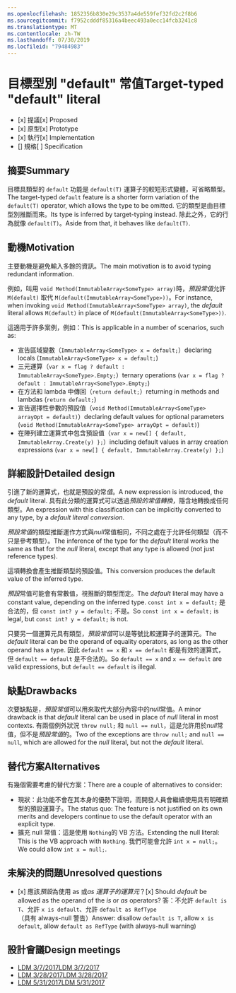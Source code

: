 ```yaml
---
ms.openlocfilehash: 1852356b830e29c3537a4de559fef32fd2c2f8b6
ms.sourcegitcommit: f7952cdddf85316a4beec493a0ecc14fcb3241c8
ms.translationtype: MT
ms.contentlocale: zh-TW
ms.lasthandoff: 07/30/2019
ms.locfileid: "79484983"
---
```

# <a name="target-typed-default-literal"></a><span data-ttu-id="d53ac-101">目標型別 "default" 常值</span><span class="sxs-lookup"><span data-stu-id="d53ac-101">Target-typed "default" literal</span></span>

* <span data-ttu-id="d53ac-102">[x] 提議</span><span class="sxs-lookup"><span data-stu-id="d53ac-102">[x] Proposed</span></span>
* <span data-ttu-id="d53ac-103">[x] 原型</span><span class="sxs-lookup"><span data-stu-id="d53ac-103">[x] Prototype</span></span>
* <span data-ttu-id="d53ac-104">[x] 執行</span><span class="sxs-lookup"><span data-stu-id="d53ac-104">[x] Implementation</span></span>
* <span data-ttu-id="d53ac-105">[] 規格</span><span class="sxs-lookup"><span data-stu-id="d53ac-105">[ ] Specification</span></span>

## <a name="summary"></a><span data-ttu-id="d53ac-106">摘要</span><span class="sxs-lookup"><span data-stu-id="d53ac-106">Summary</span></span>
[summary]: #summary

<span data-ttu-id="d53ac-107">目標具類型的 `default` 功能是 `default(T)` 運算子的較短形式變體，可省略類型。</span><span class="sxs-lookup"><span data-stu-id="d53ac-107">The target-typed `default` feature is a shorter form variation of the `default(T)` operator, which allows the type to be omitted.</span></span> <span data-ttu-id="d53ac-108">它的類型是由目標型別推斷而來。</span><span class="sxs-lookup"><span data-stu-id="d53ac-108">Its type is inferred by target-typing instead.</span></span> <span data-ttu-id="d53ac-109">除此之外，它的行為就像 `default(T)`。</span><span class="sxs-lookup"><span data-stu-id="d53ac-109">Aside from that, it behaves like `default(T)`.</span></span>

## <a name="motivation"></a><span data-ttu-id="d53ac-110">動機</span><span class="sxs-lookup"><span data-stu-id="d53ac-110">Motivation</span></span>
[motivation]: #motivation

<span data-ttu-id="d53ac-111">主要動機是避免輸入多餘的資訊。</span><span class="sxs-lookup"><span data-stu-id="d53ac-111">The main motivation is to avoid typing redundant information.</span></span>

<span data-ttu-id="d53ac-112">例如，叫用 `void Method(ImmutableArray<SomeType> array)`時，*預設常值*允許 `M(default)` 取代 `M(default(ImmutableArray<SomeType>))`。</span><span class="sxs-lookup"><span data-stu-id="d53ac-112">For instance, when invoking `void Method(ImmutableArray<SomeType> array)`, the *default* literal allows `M(default)` in place of `M(default(ImmutableArray<SomeType>))`.</span></span>

<span data-ttu-id="d53ac-113">這適用于許多案例，例如：</span><span class="sxs-lookup"><span data-stu-id="d53ac-113">This is applicable in a number of scenarios, such as:</span></span>

- <span data-ttu-id="d53ac-114">宣告區域變數（`ImmutableArray<SomeType> x = default;`）</span><span class="sxs-lookup"><span data-stu-id="d53ac-114">declaring locals (`ImmutableArray<SomeType> x = default;`)</span></span>
- <span data-ttu-id="d53ac-115">三元運算（`var x = flag ? default : ImmutableArray<SomeType>.Empty;`）</span><span class="sxs-lookup"><span data-stu-id="d53ac-115">ternary operations (`var x = flag ? default : ImmutableArray<SomeType>.Empty;`)</span></span>
- <span data-ttu-id="d53ac-116">在方法和 lambda 中傳回（`return default;`）</span><span class="sxs-lookup"><span data-stu-id="d53ac-116">returning in methods and lambdas (`return default;`)</span></span>
- <span data-ttu-id="d53ac-117">宣告選擇性參數的預設值（`void Method(ImmutableArray<SomeType> arrayOpt = default)`）</span><span class="sxs-lookup"><span data-stu-id="d53ac-117">declaring default values for optional parameters (`void Method(ImmutableArray<SomeType> arrayOpt = default)`)</span></span>
- <span data-ttu-id="d53ac-118">在陣列建立運算式中包含預設值（`var x = new[] { default, ImmutableArray.Create(y) };`）</span><span class="sxs-lookup"><span data-stu-id="d53ac-118">including default values in array creation expressions (`var x = new[] { default, ImmutableArray.Create(y) };`)</span></span>


## <a name="detailed-design"></a><span data-ttu-id="d53ac-119">詳細設計</span><span class="sxs-lookup"><span data-stu-id="d53ac-119">Detailed design</span></span>
[design]: #detailed-design

<span data-ttu-id="d53ac-120">引進了新的運算式，也就是預設的常*值*。</span><span class="sxs-lookup"><span data-stu-id="d53ac-120">A new expression is introduced, the *default* literal.</span></span> <span data-ttu-id="d53ac-121">具有此分類的運算式可以透過*預設的常值轉換*，隱含地轉換成任何類型。</span><span class="sxs-lookup"><span data-stu-id="d53ac-121">An expression with this classification can be implicitly converted to any type, by a *default literal conversion*.</span></span> 

<span data-ttu-id="d53ac-122">*預設常值*的類型推斷運作方式與*null*常值相同，不同之處在于允許任何類型（而不只是參考類型）。</span><span class="sxs-lookup"><span data-stu-id="d53ac-122">The inference of the type for the *default* literal works the same as that for the *null* literal, except that any type is allowed (not just reference types).</span></span>

<span data-ttu-id="d53ac-123">這項轉換會產生推斷類型的預設值。</span><span class="sxs-lookup"><span data-stu-id="d53ac-123">This conversion produces the default value of the inferred type.</span></span>

<span data-ttu-id="d53ac-124">*預設*常值可能會有常數值，視推斷的類型而定。</span><span class="sxs-lookup"><span data-stu-id="d53ac-124">The *default* literal may have a constant value, depending on the inferred type.</span></span> <span data-ttu-id="d53ac-125">`const int x = default;` 是合法的，但 `const int? y = default;` 不是。</span><span class="sxs-lookup"><span data-stu-id="d53ac-125">So `const int x = default;` is legal, but `const int? y = default;` is not.</span></span>

<span data-ttu-id="d53ac-126">只要另一個運算元具有類型，*預設常值*可以是等號比較運算子的運算元。</span><span class="sxs-lookup"><span data-stu-id="d53ac-126">The *default* literal can be the operand of equality operators, as long as the other operand has a type.</span></span> <span data-ttu-id="d53ac-127">因此 `default == x` 和 `x == default` 都是有效的運算式，但 `default == default` 是不合法的。</span><span class="sxs-lookup"><span data-stu-id="d53ac-127">So `default == x` and `x == default` are valid expressions, but `default == default` is illegal.</span></span>

## <a name="drawbacks"></a><span data-ttu-id="d53ac-128">缺點</span><span class="sxs-lookup"><span data-stu-id="d53ac-128">Drawbacks</span></span>
[drawbacks]: #drawbacks

<span data-ttu-id="d53ac-129">次要缺點是，*預設常值*可以用來取代大部分內容中的*null*常值。</span><span class="sxs-lookup"><span data-stu-id="d53ac-129">A minor drawback is that *default* literal can be used in place of *null* literal in most contexts.</span></span> <span data-ttu-id="d53ac-130">有兩個例外狀況 `throw null;` 和 `null == null`，這是允許用於*null*常值，但不是*預設常值*的。</span><span class="sxs-lookup"><span data-stu-id="d53ac-130">Two of the exceptions are `throw null;` and `null == null`, which are allowed for the *null* literal, but not the *default* literal.</span></span>

## <a name="alternatives"></a><span data-ttu-id="d53ac-131">替代方案</span><span class="sxs-lookup"><span data-stu-id="d53ac-131">Alternatives</span></span>
[alternatives]: #alternatives

<span data-ttu-id="d53ac-132">有幾個需要考慮的替代方案：</span><span class="sxs-lookup"><span data-stu-id="d53ac-132">There are a couple of alternatives to consider:</span></span>

- <span data-ttu-id="d53ac-133">現狀：此功能不會在其本身的優勢下證明，而開發人員會繼續使用具有明確類型的預設運算子。</span><span class="sxs-lookup"><span data-stu-id="d53ac-133">The status quo:  The feature is not justified on its own merits and developers continue to use the default operator with an explicit type.</span></span>
- <span data-ttu-id="d53ac-134">擴充 null 常值：這是使用 `Nothing`的 VB 方法。</span><span class="sxs-lookup"><span data-stu-id="d53ac-134">Extending the null literal: This is the VB approach with `Nothing`.</span></span> <span data-ttu-id="d53ac-135">我們可能會允許 `int x = null;`。</span><span class="sxs-lookup"><span data-stu-id="d53ac-135">We could allow `int x = null;`.</span></span>

## <a name="unresolved-questions"></a><span data-ttu-id="d53ac-136">未解決的問題</span><span class="sxs-lookup"><span data-stu-id="d53ac-136">Unresolved questions</span></span>
[unresolved]: #unresolved-questions

- <span data-ttu-id="d53ac-137">[x] 應該*預設*為使用 as 或*as* *運算子的運算元*？</span><span class="sxs-lookup"><span data-stu-id="d53ac-137">[x] Should *default* be allowed as the operand of the *is* or *as* operators?</span></span> <span data-ttu-id="d53ac-138">答：不允許 `default is T`、允許 `x is default`、允許 `default as RefType` （具有 always-null 警告）</span><span class="sxs-lookup"><span data-stu-id="d53ac-138">Answer:  disallow `default is T`, allow `x is default`, allow `default as RefType` (with always-null warning)</span></span>

## <a name="design-meetings"></a><span data-ttu-id="d53ac-139">設計會議</span><span class="sxs-lookup"><span data-stu-id="d53ac-139">Design meetings</span></span>

- [<span data-ttu-id="d53ac-140">LDM 3/7/2017</span><span class="sxs-lookup"><span data-stu-id="d53ac-140">LDM 3/7/2017</span></span>](https://github.com/dotnet/csharplang/blob/master/meetings/2017/LDM-2017-03-07.md)
- [<span data-ttu-id="d53ac-141">LDM 3/28/2017</span><span class="sxs-lookup"><span data-stu-id="d53ac-141">LDM 3/28/2017</span></span>](https://github.com/dotnet/csharplang/blob/master/meetings/2017/LDM-2017-03-28.md)
- [<span data-ttu-id="d53ac-142">LDM 5/31/2017</span><span class="sxs-lookup"><span data-stu-id="d53ac-142">LDM 5/31/2017</span></span>](https://github.com/dotnet/csharplang/blob/master/meetings/2017/LDM-2017-05-31.md#default-in-operators)
